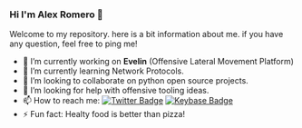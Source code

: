 ### Hi I'm Alex Romero 👋

Welcome to my repository. here is a bit information about me. if you have any question, feel free to ping me!

- 🔭 I’m currently working on **Evelin** (Offensive Lateral Movement Platform)
- 🌱 I’m currently learning Network Protocols.
- 👯 I’m looking to collaborate on python open source projects.
- 🤔 I’m looking for help with offensive tooling ideas.
- 📫 How to reach me: [![Twitter Badge](https://img.shields.io/badge/-@NtAlexio2-1ca0f1?style=flat&labelColor=1ca0f1&logo=twitter&logoColor=white&link=https://twitter.com/NtAlexio2)](https://twitter.com/NtAlexio2) [![Keybase Badge](https://img.shields.io/keybase/pgp/ntalexio2?style=flat&logo=keybase&logoColor=white&link=https://keybase.io/ntalexio2)](https://keybase.io/ntalexio2) 
- ⚡ Fun fact: Healty food is better than pizza!
